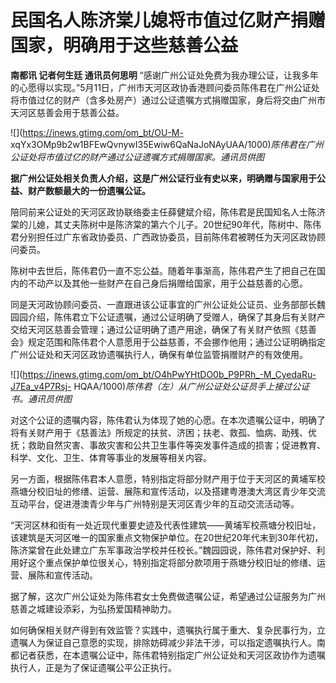 # 民国名人陈济棠儿媳将市值过亿财产捐赠国家，明确用于这些慈善公益

**南都讯 记者何生廷 通讯员何思明**
“感谢广州公证处免费为我办理公证，让我多年的心愿得以实现。”5月11日，广州市天河区政协香港顾问委员陈伟君在广州公证处将市值过亿的财产（含多处房产）通过公证遗嘱方式捐赠国家，身后将交由广州市天河区慈善会用于慈善公益。

![](https://inews.gtimg.com/om_bt/OU-M-
xqYx3OMp9b2w1BFEwQvnywI35Ewiw6QaNaJoNAyUAA/1000)_陈伟君在广州公证处将市值过亿的财产通过公证遗嘱方式捐赠国家。通讯员供图_

**据广州公证处相关负责人介绍，这是广州公证行业有史以来，明确赠与国家用于公益、财产数额最大的一份遗嘱公证。**

陪同前来公证处的天河区政协联络委主任薛健斌介绍，陈伟君是民国知名人士陈济棠的儿媳，其丈夫陈树中是陈济棠的第六个儿子。20世纪90年代，陈树中、陈伟君分别担任过广东省政协委员、广西政协委员，目前陈伟君被聘任为天河区政协顾问委员。

陈树中去世后，陈伟君仍一直不忘公益。随着年事渐高，陈伟君产生了把自己在国内的不动产以及其他一些财产在自己身后捐赠给国家，用于公益慈善的心愿。

同是天河政协顾问委员、一直跟进该公证事宜的广州公证处公证员、业务部部长魏园园介绍，陈伟君立下公证遗嘱，通过公证明确了受赠人，确保了其身后有关财产交给天河区慈善会管理；通过公证明确了遗产用途，确保了有关财产依照《慈善会》规定范围和陈伟君个人意愿用于公益慈善，不会挪作他用；通过公证明确指定广州公证处和天河区政协遗嘱执行人，确保有单位监管捐赠财产的有效使用。

![](https://inews.gtimg.com/om_bt/O4hPwYHtDO0b_P9PRh_-M_CyedaRu-J7Ea_v4P7Rsj-
HQAA/1000)_陈伟君（左）从广州公证处公证员手上接过公证书。通讯员供图_

对这个公证的遗嘱内容，陈伟君认为体现了她的心愿。在本次遗嘱公证中，明确了将有关财产用于《慈善法》所规定的扶贫、济困；扶老、救孤、恤病、助残、优抚；救助自然灾害、事故灾害和公共卫生事件等突发事件造成的损害；促进教育、科学、文化、卫生、体育等事业的发展等相关内容。

另一方面，根据陈伟君本人意愿，特别指定将部分财产用于位于天河区的黄埔军校燕塘分校旧址的修缮、运营、展陈和宣传活动，以及搭建粤港澳大湾区青少年交流互动平台，促进港澳青少年与广州特别是天河区青少年的互动交流活动等。

“天河区林和街有一处近现代重要史迹及代表性建筑——黄埔军校燕塘分校旧址，该建筑是天河区唯一的国家重点文物保护单位。在20世纪20年代末到30年代初，陈济棠曾在此处建立广东军事政治学校并任校长。”魏园园说，陈伟君对保护好、利用好这个重点保护单位很关心，特别指定将部分款项用于燕塘分校旧址的修缮、运营、展陈和宣传活动。

据了解，这次广州公证处为陈伟君女士免费做遗嘱公证，希望通过公证服务为广州慈善之城建设添彩，为弘扬爱国精神助力。

如何确保相关财产得到有效监管？实践中，遗嘱执行属于重大、复杂民事行为，立遗嘱人为保证自己意愿的实现，排除妨碍减少非法干涉，可以指定遗嘱执行人。南都记者获悉，在本遗嘱公证中，陈伟君特别指定广州公证处和天河区政协作为遗嘱执行人，正是为了保证遗嘱公平公正执行。

